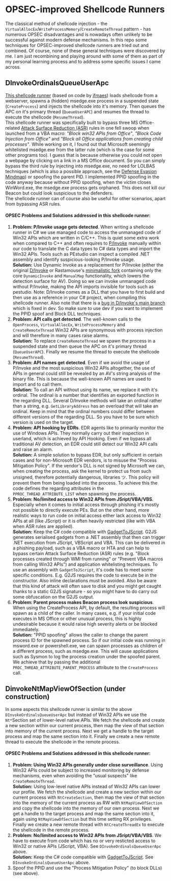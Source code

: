 # OPSEC-improved Shellcode Runners
The classical method of shellcode injection - the `VirtualAllocEx`/`WriteProcessMemory`/`CreateRemoteThread` pattern - has numerous OPSEC disadvantages and is nowadays often unlikely to be successful against modern defense mechanisms. In this repo some techniques for OPSEC-improved shellcode runners are tried out and combined. Of course, none of these general techniques were discovered by me. I am just recombining and playing around with some of them as part of my personal learning process and to address some specific issues I came across.

## DInvokeOrdinalsQueueUserApc
[This shellcode runner](https://github.com/Pwnd4/DefenseEvasion/blob/main/ShellcodeRunners/DInvokeOrdinalsQueueUserApc.cs) (based on code by [jfmaes](https://gist.github.com/jfmaes)) loads shellcode from a webserver, spawns a (hidden) msedge.exe process in a suspended state (`CreateProcess`) and injects the shellcode into it's memory. Then queues the APC on it's primary thread (`QueueUserAPC`) and resumes the thread to execute the shellcode (`ResumeThread`).     
This shellcode runner was specifically built to bypass three MS Office-related [Attack Surface Reduction (ASR)](https://learn.microsoft.com/en-us/microsoft-365/security/defender-endpoint/attack-surface-reduction?view=o365-worldwide) rules in one fell swoop when launched from a VBA macro: *"Block win32 APIs from Office"*, *"Block Code Injection from Office"* and *"Block all Office applications from creating child processes"*. While working on it, I found out that Microsoft seemingly whitelisted msedge.exe from the latter rule (which is the case for some other programs too). I guess that is because otherwise you could not open a webpage by clicking on a link in a MS Office document. So you can simply bypass the third rule by injecting into msedge.exe, no need for LOLBAS techniques (which is also a possible approach, see the [Defense Evasion Mindmap](https://github.com/Pwnd4/DefenseEvasion/blob/main/CobaltStrikeDefenseEvasion.pdf)) or spoofing the parent PID. I implemented PPID spoofing in the code anyway because without PPID spoofing, when the victim closes WinWord.exe, the msedge.exe process gets orphaned. This does not kill our Beacon but could look suspicious to the defenders.  
The shellcode runner can of course also be useful for other scenarios, apart from bypassing ASR rules.

#### OPSEC Problems and Solutions addressed in this shellcode runner:
1. **Problem: P/Invoke usage gets detected**. When writing a shellcode runner in C# we use managed code to access the unmanaged code of Win32 APIs which are written in C/C++. This is quiet some extra work when compared to C++ and often requires to [P/Invoke](https://docs.microsoft.com/en-us/dotnet/standard/native-interop/pinvoke) manually within our code to translate the C data types to C# data types and import the Win32 APIs. Tools such as PEstudio can inspect a compiled .NET assembly and identify suspicious-looking P/Invoke usage.  
**Solution:** Use Dynamic Invoke as a replacement for P/Invoke (either the original [D/Invoke](https://github.com/TheWover/DInvoke) or Rastamouse's [minimalistic fork](https://github.com/rasta-mouse/DInvoke/) containing only the core `DynamicInvoke` and `ManualMap` functionality, which lowers the detection surface for AV). Doing so we can invoke unmanaged code without P/Invoke, making the API imports invisible for tools such as pestudio. Note: D/Invoke comes as a DLL that you have to first build and then use as a reference in your C# project, when compiling this shellcode runner. Also note that there is a [bug in D/Invoke's main branch](https://github.com/TheWover/DInvoke/issues/13) which is fixed in dev. So make sure to use dev if you want to implement the PPID spoof and Block DLL techniques.
2. **Problem: API calls get detected**. The well-known calls to the `OpenProcess`, `VirtualAllocEx`, `WriteProcessMemory` and `CreateRemoteThread` Win32 APIs are synonymous with process injection and will therefore in many cases raise alarms.  
**Solution:** To replace `CreateRemoteThread` we spawn the process in a suspended state and then queue the APC on it's primary thread (`QueueUserAPC`). Finally we resume the thread to execute the shellcode (`ResumeThread`). 
3. **Problem: API names get detected**. Even if we avoid the usage of P/Invoke and the most suspicious Win32 APIs altogether, the use of APIs in general could still be revealed by an AV's string analysis of the binary file. This is because the well-known API names are used to import and to call them.  
**Solution:** To call an API without using its name, we replace it with it's ordinal. The ordinal is a number that identifies an exported function in the regarding DLL. Several D/Invoke methods will take an ordinal rather than a string, e.g. `GetLibraryAddress` has an overload that will take an ordinal. Keep in mind that the ordinal numbers could differ between different versions of the regarding DLL. So you have to be sure which version is used on the target.
4. **Problem: API hooking by EDRs**. EDR agents like to primarily monitor the use of Windows APIs. They normally carry out their inspection in userland, which is achieved by API Hooking.  Even if we bypass all traditional AV detection, an EDR could still detect our Win32 API calls and raise an alarm.  
**Solution:** A simple solution to bypass EDR, but only sufficient in certain cases and for non-Microsoft EDR vendors, is to misuse the "Process Mitigation Policy". If the vendor's DLL is not signed by Microsoft we can, when creating the process, ask the kernel to protect us from such unsigned, therefore potentially dangerous, libraries ツ. This policy will prevent them from being loaded into the process. To achieve this the code defines the regarding attributes in the `PPROC_THREAD_ATTRIBUTE_LIST` when spawning the process. 
5. **Problem: No/limited access to Win32 APIs from JSript/VBA/VBS**. Especially when it comes to initial access through phishing it's mostly not possible to directly execute PEs. But on the other hand, more realistic ways to run code on initial access either lack access to Win32 APIs at all (like JScript) or it is often heavily restricted (like with VBA when ASR rules are applied).  
**Solution:** Keep the C# code compatible with [GadgetToJScript](https://github.com/med0x2e/GadgetToJScript). G2JS generates serialised gadgets from a .NET assembly that then can trigger .NET execution from JScript, VBScript and VBA. This can be delivered in a phishing payload, such as a VBA macro or HTA and can help to bypass certain Attack Surface Reduction (ASR) rules (e.g. "Block processes created through WMI from running" or "Prevent VBA macros from calling Win32 APIs") and application whitelisting techniques. To use an assembly with `GadgetToJScript`, it's code has to meet some specific conditions. E.g. G2JS requires the code to execute be in the constructor. Also inline declarations must be avoided. Also be aware that this kind of attack will often save to disk and you might get caught thanks to a static G2JS signature - so you might have to do carry out some obfuscation on the G2JS output.
6. **Problem: Parent process makes Beacon process look suspicious**. When using the CreateProcess API, by default, the resulting process will spawn as a child of the caller. In many cases, e.g. if your initial code executes in MS Office or other unusual process, this is highly undesirable because it would raise high severity alerts or be blocked immediately.  
**Solution:** "PPID spoofing" allows the caller to change the parent process ID for the spawned process.  So if our initial code was running in msword.exe or powershell.exe, we can spawn processes as children of a different process, such as msedge.exe.  This will cause applications such as Sysmon to log the process creation under the spoofed parent. We achieve that by passing the additional `PROC_THREAD_ATTRIBUTE_PARENT_PROCESS` attribute to the `CreateProcess` call. 

## DinvokeNtMapViewOfSection (under construction)
In some aspects this shellcode runner is similar to the above `DInvokeOrdinalsQueueUserApc` but instead of Win32 APIs we use the `Nt*`Section set of lower-level native APIs. We fetch the shellcode and create a new section within our current process, then map the view of that section into memory of the current process. Next we get a handle to the target process and map the same section into it. Finally we create a new remote thread to execute the shellcode in the remote process.


#### OPSEC Problems and Solutions addressed in this shellcode runner:
1. **Problem: Using Win32 APIs generally under close surveillance**. Using Win32 APIs could be subject to increased monitoring by defense mechanisms, even when avoiding the "usual suspects" like `CreateRemoteThread`.  
**Solution:** Using low-level native APIs instead of Win32 APIs can lower our profile. We fetch the shellcode and create a new section within our current process with `NtCreateSection`, then map the view of that section into the memory of the current process as RW with `NtMapViewOfSection` and copy the shellcode into the memory of our own process. Next we get a handle to the target process and map the same section into it, again using `NtMapViewOfSection` but this time setting RX privileges. Finally we create a new remote thread with `NtCreateThreadEx` to execute the shellcode in the remote process.
2. **Problem: No/limited access to Win32 APIs from JSript/VBA/VBS**. We have to execute from code which has no or very resticted access to Win32 or native APIs (JScript, VBA). See `DInvokeOrdinalsQueueUserApc` above.  
**Solution:** Keep the C# code compatible with [GadgetToJScript](https://github.com/med0x2e/GadgetToJScript). See `DInvokeOrdinalsQueueUserApc` above.  
3. Spoof the PPID and use the "Process Mitigation Policy" (to block DLLs) (see above).
